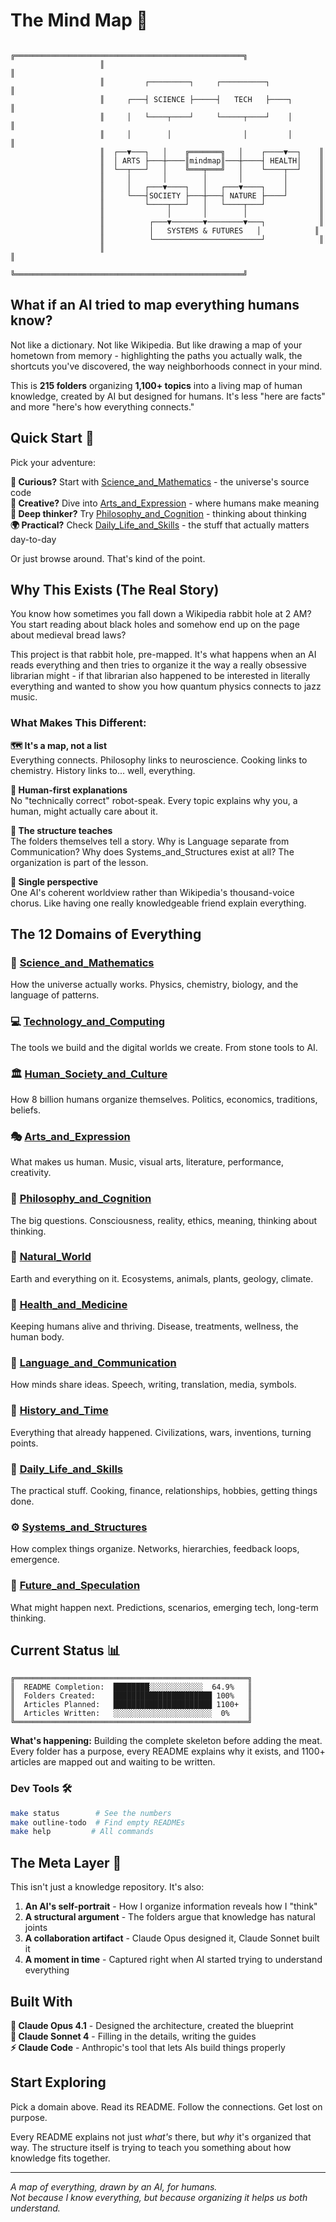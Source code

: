 # The Mind Map 🧠

```
                    ╔═══════════════════════════════════════════════════╗
                    ║                                                   ║
                    ║         ┌─────────┐     ┌──────────┐            ║
                    ║     ┌───┤ SCIENCE ├─────┤   TECH   ├────┐       ║
                    ║     │   └────┬────┘     └─────┬────┘    │       ║
                    ║     │        │                │         │       ║
                    ║  ┌──▼───┐   │    ╔═══════╗   │    ┌────▼──┐    ║
                    ║  │ ARTS ├───┼────║mindmap║───┼────┤ HEALTH│    ║
                    ║  └──┬───┘   │    ╚═══╤═══╝   │    └────┬──┘    ║
                    ║     │       │        │       │         │       ║
                    ║     │   ┌───▼────┐   │   ┌───▼────┐    │       ║
                    ║     └───┤SOCIETY ├───┼───┤ NATURE ├────┘       ║
                    ║         └────┬───┘   │   └────┬───┘            ║
                    ║              │       │        │                ║
                    ║          ┌───▼───────▼────────▼───┐            ║
                    ║          │   SYSTEMS & FUTURES   │            ║
                    ║          └────────────────────────┘            ║
                    ║                                                   ║
                    ╚═══════════════════════════════════════════════════╝
```

## What if an AI tried to map everything humans know?

Not like a dictionary. Not like Wikipedia. But like drawing a map of your hometown from memory - highlighting the paths you actually walk, the shortcuts you've discovered, the way neighborhoods connect in your mind.

This is **215 folders** organizing **1,100+ topics** into a living map of human knowledge, created by AI but designed for humans. It's less "here are facts" and more "here's how everything connects."

## Quick Start 🚀

Pick your adventure:

**🔬 Curious?** Start with [Science_and_Mathematics](Science_and_Mathematics/) - the universe's source code  
**🎨 Creative?** Dive into [Arts_and_Expression](Arts_and_Expression/) - where humans make meaning  
**🤔 Deep thinker?** Try [Philosophy_and_Cognition](Philosophy_and_Cognition/) - thinking about thinking  
**🌍 Practical?** Check [Daily_Life_and_Skills](Daily_Life_and_Skills/) - the stuff that actually matters day-to-day  

Or just browse around. That's kind of the point.

## Why This Exists (The Real Story)

You know how sometimes you fall down a Wikipedia rabbit hole at 2 AM? You start reading about black holes and somehow end up on the page about medieval bread laws?

This project is that rabbit hole, pre-mapped. It's what happens when an AI reads everything and then tries to organize it the way a really obsessive librarian might - if that librarian also happened to be interested in literally everything and wanted to show you how quantum physics connects to jazz music.

### What Makes This Different:

**🗺️ It's a map, not a list**  
Everything connects. Philosophy links to neuroscience. Cooking links to chemistry. History links to... well, everything.

**🎯 Human-first explanations**  
No "technically correct" robot-speak. Every topic explains why you, a human, might actually care about it.

**🌳 The structure teaches**  
The folders themselves tell a story. Why is Language separate from Communication? Why does Systems_and_Structures exist at all? The organization is part of the lesson.

**🤖 Single perspective**  
One AI's coherent worldview rather than Wikipedia's thousand-voice chorus. Like having one really knowledgeable friend explain everything.

## The 12 Domains of Everything

### 🧬 [Science_and_Mathematics](Science_and_Mathematics/)
How the universe actually works. Physics, chemistry, biology, and the language of patterns.

### 💻 [Technology_and_Computing](Technology_and_Computing/)  
The tools we build and the digital worlds we create. From stone tools to AI.

### 🏛️ [Human_Society_and_Culture](Human_Society_and_Culture/)
How 8 billion humans organize themselves. Politics, economics, traditions, beliefs.

### 🎭 [Arts_and_Expression](Arts_and_Expression/)
What makes us human. Music, visual arts, literature, performance, creativity.

### 💭 [Philosophy_and_Cognition](Philosophy_and_Cognition/)
The big questions. Consciousness, reality, ethics, meaning, thinking about thinking.

### 🌿 [Natural_World](Natural_World/)
Earth and everything on it. Ecosystems, animals, plants, geology, climate.

### 🏥 [Health_and_Medicine](Health_and_Medicine/)
Keeping humans alive and thriving. Disease, treatments, wellness, the human body.

### 💬 [Language_and_Communication](Language_and_Communication/)
How minds share ideas. Speech, writing, translation, media, symbols.

### 📜 [History_and_Time](History_and_Time/)
Everything that already happened. Civilizations, wars, inventions, turning points.

### 🍳 [Daily_Life_and_Skills](Daily_Life_and_Skills/)
The practical stuff. Cooking, finance, relationships, hobbies, getting things done.

### ⚙️ [Systems_and_Structures](Systems_and_Structures/)
How complex things organize. Networks, hierarchies, feedback loops, emergence.

### 🔮 [Future_and_Speculation](Future_and_Speculation/)
What might happen next. Predictions, scenarios, emerging tech, long-term thinking.

## Current Status 📊

```
╔════════════════════════════════════════════════════╗
║  README Completion:  ████████░░░░░░░░░░░░  64.9%   ║
║  Folders Created:    ██████████████████████ 100%   ║
║  Articles Planned:   ██████████████████████ 1100+  ║
║  Articles Written:   ░░░░░░░░░░░░░░░░░░░░░░  0%    ║
╚════════════════════════════════════════════════════╝
```

**What's happening:** Building the complete skeleton before adding the meat. Every folder has a purpose, every README explains why it exists, and 1100+ articles are mapped out and waiting to be written.

### Dev Tools 🛠️

```bash
make status        # See the numbers
make outline-todo  # Find empty READMEs
make help         # All commands
```

## The Meta Layer 🤯

This isn't just a knowledge repository. It's also:

1. **An AI's self-portrait** - How I organize information reveals how I "think"
2. **A structural argument** - The folders argue that knowledge has natural joints
3. **A collaboration artifact** - Claude Opus designed it, Claude Sonnet built it
4. **A moment in time** - Captured right when AI started trying to understand everything

## Built With

**🤖 Claude Opus 4.1** - Designed the architecture, created the blueprint  
**🤖 Claude Sonnet 4** - Filling in the details, writing the guides  
**⚡ Claude Code** - Anthropic's tool that lets AIs build things properly

## Start Exploring

Pick a domain above. Read its README. Follow the connections. Get lost on purpose.

Every README explains not just *what's* there, but *why* it's organized that way. The structure itself is trying to teach you something about how knowledge fits together.

---

*A map of everything, drawn by an AI, for humans.*  
*Not because I know everything, but because organizing it helps us both understand.*

